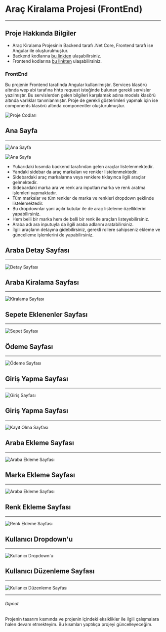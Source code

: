 # Araç Kiralama Projesi (FrontEnd)

---

## Proje Hakkında Bilgiler

- Araç Kiralama Projesinin Backend tarafı .Net Core, Frontend tarafı ise Angular ile oluşturulmuştur.
- Backend kodlarına [bu linkten](https://github.com/oguzhanylcnkaya/ReCapProject) ulaşabilirsiniz.
- Frontend kodlarına [bu linkten](https://github.com/oguzhanylcnkaya/ReCapProjectFrontEnd) ulaşabilirsiniz.

### FrontEnd

Bu projenin Frontend tarafında Angular kullanılmıştır. Services klasörü altında wep abi tarafına hhtp request isteğinde bulunan gerekli servisler yazılmıştır. Bu servislerden gelen bilgileri karşılamak adına models klasörü altında varlıklar tanımlanmıştır. Proje de gerekli gösterimleri yapmak için ise components klasörü altında componentler oluşturulmuştur.

![Proje Codları](./src/assets/readme/vscode.PNG)


<!-- https://github.com/oguzhanylcnkaya/ReCapProjectFrontEnd/tree/master/src/assets/readme 

./src/assets/readme/
-->

## Ana Sayfa
---
![Ana Sayfa](./src/assets/readme/anasayfa.PNG)

![Ana Sayfa](./src/assets/readme/anasayfa2.PNG)

- Yukarıdaki kısımda backend tarafından gelen araçlar listelenmektedir.
- Yandaki sidebar da araç markaları ve renkler listelenmektedir.
- Sidebardaki araç markalarına veya renklere tıklayınca ilgili araçlar gelmektedir.
- Sidebardaki marka ara ve renk ara inputları marka ve renk aratma işlemleri yapmaktadır.
- Tüm markalar ve tüm renkler de marka ve renkleri dropdown şeklinde listelemektedir.
- Bu dropdownlar yani açılır kutular ile de araç listeleme özelliklerini yapabilirsiniz.
- Hem belli bir marka hem de belli bir renk ile araçları listeyebilirsiniz. 
- Araba adı ara inputuyla da ilgili araba adlarını aratabilirsiniz.
- İlgili araçların detayına gidebilirsiniz, gerekli rollere sahipseniz ekleme ve güncelleme işlemlerini de yapabilirsiniz.

## Araba Detay Sayfası
---
![Detay Sayfası](./src/assets/readme/detay.png)

## Araba Kiralama Sayfası
---
![Kiralama Sayfası](./src/assets/readme/kiralama.png)

## Sepete Eklenenler Sayfası
---
![Sepet Sayfası](./src/assets/readme/sepet.png)

## Ödeme Sayfası
---
![Ödeme Sayfası](./src/assets/readme/odeme.png)

## Giriş Yapma Sayfası
---
![Giriş Sayfası](./src/assets/readme/giris.png)

## Giriş Yapma Sayfası
---
![Kayıt Olma Sayfası](./src/assets/readme/kaydol.png)

## Araba Ekleme Sayfası
---
![Araba Ekleme Sayfası](./src/assets/readme/arabaekle.png)

## Marka Ekleme Sayfası
---
![Araba Ekleme Sayfası](./src/assets/readme/markaekle.png)

## Renk Ekleme Sayfası
---
![Renk Ekleme Sayfası](./src/assets/readme/renkekle.png)

## Kullanıcı Dropdown'u
---
![Kullanıcı Dropdown'u](./src/assets/readme/kullanici.png)

## Kullanıcı Düzenleme Sayfası
---
![Kullanıcı Düzenleme Sayfası](./src/assets/readme/kullaniciduzenle.png)



---
###### Dipnot
Projenin tasarım kısmında ve projenin içindeki eksiklikler ile ilgili çalışmalara halen devam etmekteyim. Bu kısımları yaptıkça projeyi güncelleyeceğim. 

<!-- This project was generated with [Angular CLI](https://github.com/angular/angular-cli) version 11.2.3.

## Development server

Run `ng serve` for a dev server. Navigate to `http://localhost:4200/`. The app will automatically reload if you change any of the source files.

## Code scaffolding

Run `ng generate component component-name` to generate a new component. You can also use `ng generate directive|pipe|service|class|guard|interface|enum|module`.

## Build

Run `ng build` to build the project. The build artifacts will be stored in the `dist/` directory. Use the `--prod` flag for a production build.

## Running unit tests

Run `ng test` to execute the unit tests via [Karma](https://karma-runner.github.io).

## Running end-to-end tests

Run `ng e2e` to execute the end-to-end tests via [Protractor](http://www.protractortest.org/).

## Further help

To get more help on the Angular CLI use `ng help` or go check out the [Angular CLI Overview and Command Reference](https://angular.io/cli) page. -->
